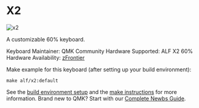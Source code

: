 # X2

![x2](https://cdn.shopify.com/s/files/1/1674/0405/products/1_088c2862-1f68-4fdd-a346-965208c3a3de_1024x1024.png?v=1511296076)

A customizable 60% keyboard.

Keyboard Maintainer: QMK Community
Hardware Supported: ALF X2 60%
Hardware Availability: [zFrontier](https://en.zfrontier.com/products/group-buy-alf-x2-60)

Make example for this keyboard (after setting up your build environment):

    make alf/x2:default

See the [build environment setup](https://docs.qmk.fm/#/getting_started_build_tools) and the [make instructions](https://docs.qmk.fm/#/getting_started_make_guide) for more information. Brand new to QMK? Start with our [Complete Newbs Guide](https://docs.qmk.fm/#/newbs).
